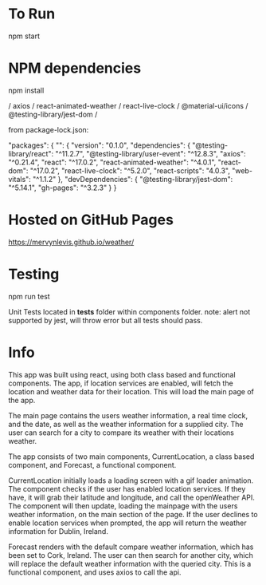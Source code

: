# To Run

npm start

# NPM dependencies 

npm install 

/ axios /
react-animated-weather /
react-live-clock / 
@material-ui/icons /
@testing-library/jest-dom /


from package-lock.json:

"packages": {
  "": {
    "version": "0.1.0",
    "dependencies": {
      "@testing-library/react": "^11.2.7",
      "@testing-library/user-event": "^12.8.3",
      "axios": "^0.21.4",
      "react": "^17.0.2",
      "react-animated-weather": "^4.0.1",
      "react-dom": "^17.0.2",
      "react-live-clock": "^5.2.0",
      "react-scripts": "4.0.3",
      "web-vitals": "^1.1.2"
    },
    "devDependencies": {
      "@testing-library/jest-dom": "^5.14.1",
      "gh-pages": "^3.2.3"
    }
  }

# Hosted on GitHub Pages 

https://mervynlevis.github.io/weather/

# Testing

npm run test

Unit Tests located in __tests__ folder within components folder.
note: alert not supported by jest, will throw error but all tests should pass.

# Info 

This app was built using react, using both class based and functional components. The app, if location services are enabled, will fetch the location and weather data for their location. This will load the main page of the app.

The main page contains the users weather information, a real time clock, and the date, as well as the weather information for a supplied city. The user can search for a city to compare its weather with their locations weather.

The app consists of two main components, CurrentLocation, a class based component, and Forecast, a functional component.

CurrentLocation initially loads a loading screen with a gif loader animation. The component checks if the user has enabled location services. If they have, it will grab their latitude and longitude, and call the openWeather API. The component will then update, loading the mainpage with the users weather information, on the main section of the page. If the user declines to enable location services when prompted, the app will return the weather information for Dublin, Ireland. 

Forecast renders with the default compare weather information, which has been set to Cork, Ireland. The user can then search for another city, which will replace the default weather information with the queried city. This is a functional component, and uses axios to call the api.